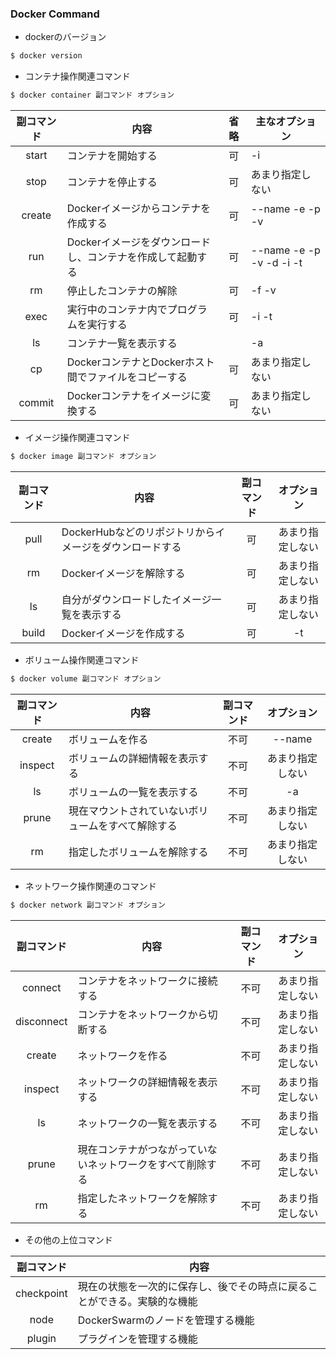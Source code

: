 ### Docker Command

- dockerのバージョン
```sh
$ docker version
```

- コンテナ操作関連コマンド
```sh
$ docker container 副コマンド オプション
```

| 副コマンド  | 内容                               | 省略  | 主なオプション                  |
| :----: | -------------------------------- | :-: | ------------------------ |
| start  | コンテナを開始する                        | 可   | -i                       |
| stop   | コンテナを停止する                        | 可   | あまり指定しない                 |
| create | Dockerイメージからコンテナを作成する            | 可   | --name -e -p -v          |
| run    | Dockerイメージをダウンロードし、コンテナを作成して起動する | 可   | --name -e -p -v -d -i -t |
| rm     | 停止したコンテナの解除                      | 可   | -f -v                    |
| exec   | 実行中のコンテナ内でプログラムを実行する             | 可   | -i -t                    |
| ls     | コンテナ一覧を表示する                      |     | -a                       |
| cp     | DockerコンテナとDockerホスト間でファイルをコピーする | 可   | あまり指定しない                 |
| commit | Dockerコンテナをイメージに変換する             | 可   | あまり指定しない                 |

- イメージ操作関連コマンド
```sh
$ docker image 副コマンド オプション
```
| 副コマンド | 内容                               | 副コマンド | オプション |
| :---: | -------------------------------- | :---: | :---: |
| pull  | DockerHubなどのリポジトリからイメージをダウンロードする | 可     | あまり指定しない      |
| rm    | Dockerイメージを解除する                  | 可     | あまり指定しない       |
| ls    | 自分がダウンロードしたイメージ一覧を表示する           | 可     | あまり指定しない      |
| build | Dockerイメージを作成する                  | 可     | -t      |

- ボリューム操作関連コマンド
```sh
$ docker volume 副コマンド オプション
```
| 副コマンド   | 内容                        | 副コマンド | オプション  |
| :-----: | ------------------------- | :---: | :----: |
| create  | ボリュームを作る                  | 不可    | --name |
| inspect | ボリュームの詳細情報を表示する           | 不可    | あまり指定しない       |
| ls      | ボリュームの一覧を表示する             | 不可    | -a       |
| prune   | 現在マウントされていないボリュームをすべて解除する | 不可    | あまり指定しない       |
| rm      | 指定したボリュームを解除する            | 不可    | あまり指定しない       |

- ネットワーク操作関連のコマンド
```sh
$ docker network 副コマンド オプション
```
| 副コマンド      | 内容                            | 副コマンド | オプション |
| :--------: | ----------------------------- | :---: | :---: |
| connect    | コンテナをネットワークに接続する              | 不可    | あまり指定しない      |
| disconnect | コンテナをネットワークから切断する             | 不可    | あまり指定しない      |
| create     | ネットワークを作る                     | 不可    | あまり指定しない      |
| inspect    | ネットワークの詳細情報を表示する              | 不可    | あまり指定しない      |
| ls         | ネットワークの一覧を表示する                | 不可    | あまり指定しない      |
| prune      | 現在コンテナがつながっていないネットワークをすべて削除する | 不可    | あまり指定しない      |
| rm         | 指定したネットワークを解除する               | 不可    | あまり指定しない      |

- その他の上位コマンド

| 副コマンド      | 内容                                   |
| :--------: | ------------------------------------ |
| checkpoint | 現在の状態を一次的に保存し、後でその時点に戻ることができる。実験的な機能 |
| node       | DockerSwarmのノードを管理する機能               |
| plugin     | プラグインを管理する機能                         |